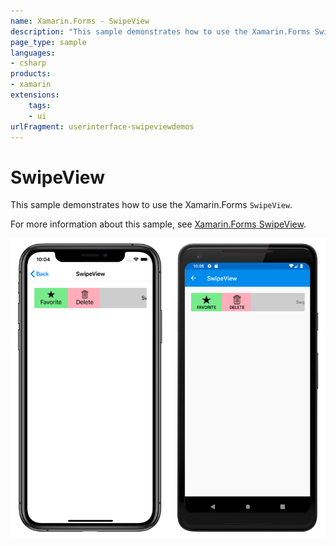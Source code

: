 ```yaml
---
name: Xamarin.Forms - SwipeView
description: "This sample demonstrates how to use the Xamarin.Forms SwipeView (UI)"
page_type: sample
languages:
- csharp
products:
- xamarin
extensions:
    tags:
    - ui
urlFragment: userinterface-swipeviewdemos
---
```

# SwipeView

This sample demonstrates how to use the Xamarin.Forms `SwipeView`.

For more information about this sample, see [Xamarin.Forms SwipeView](https://docs.microsoft.com/xamarin/xamarin-forms/user-interface/swipeview/).

![SwipeView application screenshot](Screenshots/01All.png "SwipeView application screenshot")
